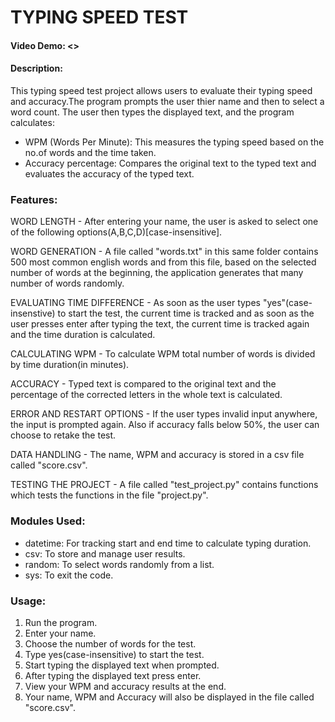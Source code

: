 # TYPING SPEED TEST
#### Video Demo: <>
#### Description:
This typing speed test project allows users to evaluate their typing speed and accuracy.The program prompts the user thier name and then to select a word count. The user then types the displayed text, and the program calculates:
- WPM (Words Per Minute): This measures the typing speed based on the no.of words and the time taken.
- Accuracy percentage: Compares the original text to the typed text and evaluates the accuracy of the typed text.

### Features:
WORD LENGTH - After entering your name, the user is asked to select one of the following options(A,B,C,D)[case-insensitive].

WORD GENERATION - A file called "words.txt" in this same folder contains 500 most common english words and from this file, based on the selected number of words at the beginning, the application generates that many number of words randomly.

EVALUATING TIME DIFFERENCE - As soon as the user types "yes"(case-insenstive) to start the test, the current time is tracked and as soon as the user presses enter after typing the text, the current time is tracked again and the time duration is calculated.

CALCULATING WPM - To calculate WPM total number of words is divided by time duration(in minutes).

ACCURACY - Typed text is compared to the original text and the percentage of the corrected letters in the whole text is calculated.

ERROR AND RESTART OPTIONS - If the user types invalid input anywhere, the input is prompted again. Also if accuracy falls below 50%, the user can choose to retake the test.

DATA HANDLING - The name, WPM and accuracy is stored in a csv file called "score.csv".

TESTING THE PROJECT - A file called "test_project.py" contains functions which tests the functions in the file "project.py".

### Modules Used:
- datetime: For tracking start and end time to calculate typing duration.
- csv: To store and manage user results.
- random: To select words randomly from a list.
- sys: To exit the code.

### Usage:
1. Run the program.
2. Enter your name.
3. Choose the number of words for the test.
4. Type yes(case-insensitive) to start the test.
5. Start typing the displayed text when prompted.
6. After typing the displayed text press enter.
7. View your WPM and accuracy results at the end.
8. Your name, WPM and Accuracy will also be displayed in the file called "score.csv".
